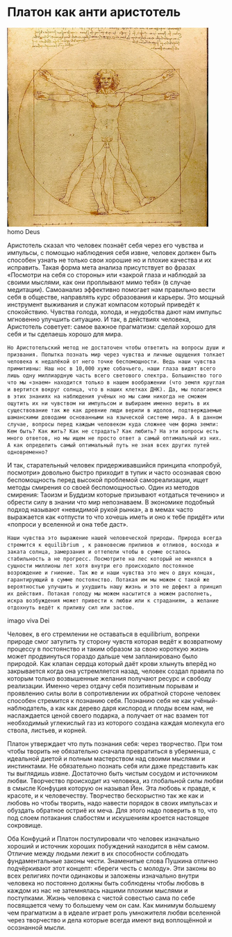 # Платон как анти аристотель


![header image](image1.png "Header image")
homo Deus

Аристотель сказал что человек познаёт себя через его чувства и импульсы, с помощью наблюдения себя извне, человек должен быть способен узнать не только свои хорошие но и плохие качества и их исправить. Такая форма мета анализа присутствует во фразах «Посмотри на себя со стороны» или «закрой глаза и наблюдай за своими мыслями, как они проплывают мимо тебя» (в случае медитации). Самоанализ эффективно помогает нам правильно вести себя в обществе, направлять курс образования и карьеры. Это мощный инструмент выживания и служат компасом который приведёт к спокойствию. Чувства голода, холода, и неудобства дают нам импульс мгновенно улучшить ситуацию. И так, в действиях человека, Аристотель советует: самое важное прагматизм: сделай хорошо для себя и ты сделаешь хорошо для мира. 

	Но Аристотельский метод не достаточен чтобы ответить на вопросы души и призвания. Попытка познать мир через чувства и личные ощущения толкает человека к недалёкой от него точке беспомощности. Ведь наши чувства примитивны: Наш нос в 10,000 хуже собачьего, наши глаза видят всего лишь одну миллиардную часть всего светового спектра. Большинство того что мы «знаем» находится только в нашем воображении (что земля круглая и вертится вокруг солнца, что в наших клетках ДНК). Да, мы полагаемся в этих знаниях на наблюдения учёных но мы сами никогда не сможем ощутить их ни чувством ни импульсом и выбираем именно верить в их существование так же как древние люди верили в идолов, подтверждаемые шаманскими доводами основанными на языческой системе мира. А в данном случае, вопросы перед каждым человеком куда сложнее чем форма земли: Кем быть? Как жить? Как не страдать? Как любить? На эти вопросы есть много ответов, но мы ищем не просто ответ а самый оптимальный из них. А как определить самый оптимальный путь не зная всех других путей одновременно? 

И так, старательный человек придерживавшийся принципа «попробуй, посмотри» довольно быстро приходит в тупик и часто осознавая свою беспомощность перед высокой проблемой самореализации, ищет методы смирения со своей беспомощностью. Один из методов смирения: Таоизм и Буддизм которые призывают  «отдаться течению» и обрести силу в знании что мир непознаваем. В экономике подобный подход называют «невидимой рукой рынка», а в мемах часто выражается как «отпусти то что хочешь иметь и оно к тебе придёт» или «попроси у вселенной и она тебе даст». 

	Наши чувства это выражение нашей человеческой природы. Природа всегда стремится к equilibrium , к равновесию приливов и отливов, восхода и заката солнца, замерзания и оттепели чтобы в сумме осталось стабильность а не прогресс. Посмотрите на лес который не менялся в сущности миллионы лет хотя внутри его происходило постоянное возрождение и гниение. Так же и наши чувства это меч о двух концах, гарантирующий в сумме постоянство. Потакая им мы можем с такой же вероятностью улучшить и ухудшить нашу жизнь и это не дефект а принцип их действия. Потакая голоду мы можем насытится а можем располнеть, искра возбуждения может привести к любви или к страданиям, а желание отдохнуть ведёт к приливу сил или застою. 

imago viva Dei

Человек, в его стремлении не оставаться в equilibrium, вопреки природе смог затупить ту сторону чувств которая ведёт к возвратному процессу в постоянство и таким образом за свою короткую жизнь может продвинуться гораздо дальше чем запланировано было природой. Как клапан сердца который даёт крови хлынуть вперёд но закрывается когда она устремляется назад, человек создал правила по которым только возвышенные желания получают ресурс и свободу реализации. Именно через отдачу себя позитивным порывам и проявлению силы воли в сопротивлении их обратной стороне человек способен стремится к познанию себя. Познанию себя не как учёный-наблюдатель, а как как дерево даря кислород и плоды всем нам, не наслаждается ценой своего подарка, а получает от нас взамен тот необходимый углекислый газ из которого создана каждая молекула его ствола, листьев, и корней.

Платон утверждает что путь познания себя: через творчество. При том чтобы творить не обязательно сначала превратиться в уберменша, с идеальной диетой и полным мастерством над своими мыслями и инстинктами. Не обязательно познать себя или даже представить как ты выглядишь извне. Достаточно быть чистым сосудом и источником любви. Творчество происходит из человека, из глобальной силы любви в смысле Конфуция которую он называл Йен. Эта любовь к правде, к красоте, и к человечеству. Творчество бескорыстно так же как и любовь но чтобы творить, надо навести порядок в своих импульсах и обуздать обратное остриё их меча. Для этого надо поверить в то, что под слоем потакания слабостям и искушениям кроется настоящее сокровище.  

 Оба Конфуций и Платон постулировали что человек изначально хороший и источник хороших побуждений находится в нём самом. Отличие между людьми лежит в их способности соблюдать фундаментальные законы чести. Знаменитые слова Пушкина отлично подчёркивают этот концепт: «береги честь с молоду». Эти законы во всех религиях почти одинаковы и заложены изначально внутри человека но постоянно должны быть соблюдены чтобы любовь в каждом из нас не затемнялась нашими плохими мыслями и поступками. Жизнь человека с чистой совестью сама по себе посвящается чему то большему чем он сам. Как минимум большему чем прагматизм а в идеале играет роль умножителя любви вселенной через творчество и дела которые всегда имеют вид воплощённой и осознанной мысли. 

